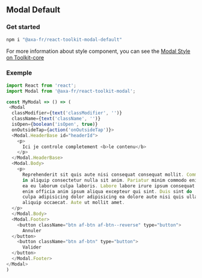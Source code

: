 ## Modal Default

### Get started

```sh
npm i "@axa-fr/react-toolkit-modal-default"
```

For more information about style component, you can see the [Modal Style on Toolkit-core ](http://toolkit-intranet-axa.azurewebsites.net/#/modal)

### Exemple

```javascript
import React from 'react';
import Modal from '@axa-fr/react-toolkit-modal';

const MyModal => () => (
 <Modal
  classModifier={text('classModifier', '')}
  className={text('className', '')}
  isOpen={boolean('isOpen', true)}
  onOutsideTap={action('onOutsideTap')}>
  <Modal.HeaderBase id="headerId">
    <p>
      Ici je controle completement <b>le contenu</b>
    </p>
  </Modal.HeaderBase>
  <Modal.Body>
    <p>
      Reprehenderit sit quis aute nisi consequat consequat mollit. Commodo
      in aliquip consectetur nulla sit anim. Pariatur minim commodo enim
      ea eu laborum culpa laboris. Labore labore irure ipsum consequat
      enim officia anim ipsum aliqua excepteur qui sint. Duis sint do
      culpa adipisicing dolor adipisicing ea dolore aute nisi quis ullamco
      aliquip occaecat. Aute ut mollit amet.
  </p>
  </Modal.Body>
  <Modal.Footer>
    <button className="btn af-btn af-btn--reverse" type="button">
      Annuler
  </button>
    <button className="btn af-btn" type="button">
      Valider
  </button>
  </Modal.Footer>
</Modal>
)
```

